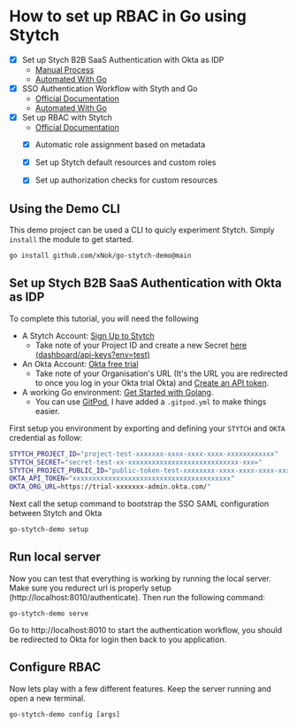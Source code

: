 # How to set up RBAC in Go using Stytch

* [X] Set up Stych B2B SaaS Authentication with Okta as IDP
    * [Manual Process](https://stytch.com/docs/b2b/guides/sso/okta-saml)
    * [Automated With Go](./pkg/setup/main.go)
* [x] SSO Authentication Workflow with Styth and Go   
    * [Official Documentation](https://stytch.com/docs/b2b/guides/sso/backend)
    * [Automated With Go](./pkg/server/main.go)
* [X] Set up RBAC with Stytch
    * [Official Documentation](https://stytch.com/docs/b2b/guides/rbac/role-assignment)
    * [X] Automatic role assignment based on metadata
    * [X] Set up Stytch default resources and custom roles
    * [X] Set up authorization checks for custom resources


## Using the Demo CLI

This demo project can be used a CLI to quicly experiment Stytch. Simply `install` the module to get started.

```bash
go install github.com/xNok/go-stytch-demo@main
```

## Set up Stych B2B SaaS Authentication with Okta as IDP

To complete this tutorial, you will need the following

- A Stytch Account: [Sign Up to Stytch](https://stytch.com/dashboard/start-now)
    - Take note of your Project ID and create a new Secret [here (dashboard/api-keys?env=test)](https://stytch.com/dashboard/api-keys?env=test)
- An Okta Account: [Okta free trial](https://www.okta.com/free-trial)
    - Take note of your Organisation's URL (It's the URL you are redirected to once you log in your Okta trial Okta) and [Create an API token](https://developer.okta.com/docs/guides/create-an-api-token/main/).
- A working Go environment: [Get Started with Golang](https://go.dev/).
    - You can use [GitPod](gitpod.io), I have added a `.gitpod.yml` to make things easier.

First setup you environment by exporting and defining your `STYTCH` and `OKTA` credential as follow:

```bash
STYTCH_PROJECT_ID="project-test-xxxxxxx-xxxx-xxxx-xxxx-xxxxxxxxxxxx"
STYTCH_SECRET="secret-test-xx-xxxxxxxxxxxxxxxxxxxxxxxxxxxx-xxx="
STYTCH_PROJECT_PUBLIC_ID="public-token-test-xxxxxxxx-xxxx-xxxx-xxxx-xxxxxxxxxxxx"
OKTA_API_TOKEN="xxxxxxxxxxxxxxxxxxxxxxxxxxxxxxxxxxxxxxxx"
OKTA_ORG_URL=https://trial-xxxxxxx-admin.okta.com/"
```

Next call the setup command to bootstrap the SSO SAML configuration between Stytch and Okta

```bash
go-stytch-demo setup
```

## Run local server

Now you can test that everything is working by running the local server. Make sure you redurect url is properly setup (http://localhost:8010/authenticate). Then run the following command:

```
go-stytch-demo serve
```

Go to http://localhost:8010 to start the authentication workflow, you should be redirected to Okta for login then back to you application.

## Configure RBAC

Now lets play with a few different features. Keep the server running and open a new terminal.

```
go-stytch-demo config [args]
```